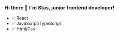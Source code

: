 ### Hi there 👋 I`m Stas, junior frontend developer!

- :white_check_mark: React
- :white_check_mark: JavaScript/TypeScript
- :white_check_mark: Html/Css

